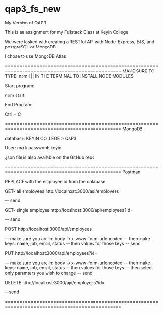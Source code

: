 # qap3_fs_new

My Version of QAP3

This is an assignment for my Fullstack Class at Keyin College

We were tasked with creating a RESTful API with Node, Express, EJS, and postgreSQL or MongoDB

I chose to use MongoDB Atlas

===============================================================================================
MAKE SURE TO TYPE: npm i || IN THE TERMINAL TO INSTALL NODE MODULES

Start program:

npm start

End Program:

Ctrl + C

===============================================================================================
MongoDB

database: KEYIN COLLEGE > QAP3

User: mark
password: keyin

.json file is also available on the GitHub repo

===============================================================================================
Postman

REPLACE <id> with the employee id from the database

GET- all employees
http://localhost:3000/api/employees

-- send

GET- single employee
http://localhost:3000/api/employees?id=<id>

-- send

POST
http://localhost:3000/api/employees

-- make sure you are in: body -> x-www-form-urlencoded
-- then make keys: name, job, email, status
-- then values for those keys
-- send

PUT
http://localhost:3000/api/employees?id=<id>

-- make sure you are in: body -> x-www-form-urlencoded
-- then make keys: name, job, email, status
-- then values for those keys
-- then select only paramters you wish to change
-- send

DELETE
http://localhost:3000/api/employees?id=<id>

--send

===============================================================================================
